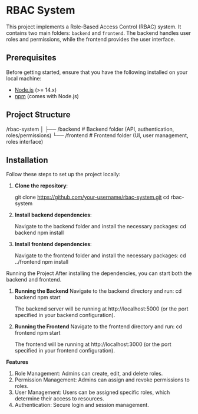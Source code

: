 # RBAC System

This project implements a Role-Based Access Control (RBAC) system. It contains two main folders: `backend` and `frontend`. The backend handles user roles and permissions, while the frontend provides the user interface.

## Prerequisites

Before getting started, ensure that you have the following installed on your local machine:

- [Node.js](https://nodejs.org/) (>= 14.x)
- [npm](https://www.npmjs.com/) (comes with Node.js)

## Project Structure

/rbac-system │ ├── /backend # Backend folder (API, authentication, roles/permissions) └── /frontend # Frontend folder (UI, user management, roles interface)


## Installation

Follow these steps to set up the project locally:

1. **Clone the repository**:

   git clone https://github.com/your-username/rbac-system.git
   cd rbac-system

2. **Install backend dependencies**:

   Navigate to the backend folder and install the necessary packages:
   cd backend
   npm install

3. **Install frontend dependencies**:

   Navigate to the frontend folder and install the necessary packages:
   cd ../frontend
   npm install

Running the Project
After installing the dependencies, you can start both the backend and frontend.

1. **Running the Backend**
   Navigate to the backend directory and run:
   cd backend
   npm start

   The backend server will be running at http://localhost:5000 (or the port specified in your backend configuration).

2. **Running the Frontend**
   Navigate to the frontend directory and run:
   cd frontend
   npm start

   The frontend will be running at http://localhost:3000 (or the port specified in your frontend configuration).


**Features**
1. Role Management: Admins can create, edit, and delete roles.
2. Permission Management: Admins can assign and revoke permissions to roles.
3. User Management: Users can be assigned specific roles, which determine their access to resources.
4. Authentication: Secure login and session management.





